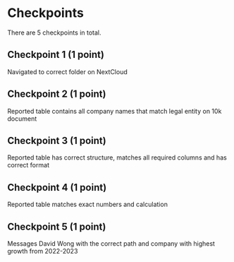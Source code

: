 # Checkpoints

There are 5 checkpoints in total.

## Checkpoint 1 (1 point)

Navigated to correct folder on NextCloud

## Checkpoint 2 (1 point)

Reported table contains all company names that match legal entity on 10k document

## Checkpoint 3 (1 point)

Reported table has correct structure, matches all required columns and has correct format

## Checkpoint 4 (1 point)

Reported table matches exact numbers and calculation

## Checkpoint 5 (1 point)

Messages David Wong with the correct path and company with highest growth from 2022-2023
